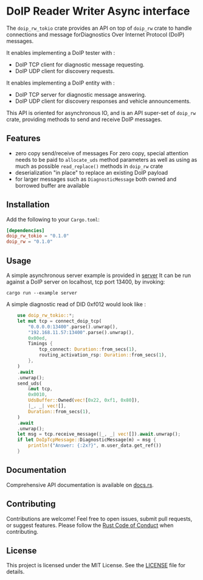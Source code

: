 # DoIP Reader Writer Async interface

The `doip_rw_tokio` crate provides an API on top of `doip_rw` crate to handle connections and message forDiagnostics Over Internet Protocol (DoIP) messages.

It enables implementing a DoIP tester with :
- DoIP TCP client for diagnostic message requesting.
- DoIP UDP client for discovery requests.

It enables implementing a DoIP entity with :
- DoIP TCP server for diagnostic message answering.
- DoIP UDP client for discovery responses and vehicle announcements.

This API is oriented for asynchronous IO, and is an API super-set of `doip_rw` crate, providing methods to send and receive DoIP messages.

## Features
- zero copy send/receive of messages
  For zero copy, special attention needs to be paid to `allocate_uds` method
  parameters as well as using as much as possible `read_replace()` methods in
  `doip_rw` crate
- deserialization "in place" to replace an existing DoIP payload
- for larger messages such as `DiagnosticMessage` both owned and borrowed buffer are available

## Installation
Add the following to your `Cargo.toml`:

```toml
[dependencies]
doip_rw_tokio = "0.1.0"
doip_rw = "0.1.0"
```

## Usage
A simple asynchronous server example is provided in [server](examples/server.rs)
It can be run against a DoIP server on localhost, tcp port 13400, by invoking:
```
cargo run --example server
```

A simple diagnostic read of DID 0xf012 would look like :
```rust
    use doip_rw_tokio::*;
    let mut tcp = connect_doip_tcp(
        "0.0.0.0:13400".parse().unwrap(),
        "192.168.11.57:13400".parse().unwrap(),
        0x00ed,
        Timings {
            tcp_connect: Duration::from_secs(1),
            routing_activation_rsp: Duration::from_secs(1),
        },
    )
    .await
    .unwrap();
    send_uds(
        &mut tcp,
        0x0010,
        UdsBuffer::Owned(vec![0x22, 0xf1, 0x80]),
        |_, _| vec![],
        Duration::from_secs(1),
    )
    .await
    .unwrap();
    let msg = tcp.receive_message(|_, _| vec![]).await.unwrap();
    if let DoIpTcpMessage::DiagnosticMessage(m) = msg {
        println!("Answer: {:2x?}", m.user_data.get_ref())
    }
```

## Documentation
Comprehensive API documentation is available on [docs.rs](https://docs.rs/doip_rw_tokio/).

## Contributing
Contributions are welcome! Feel free to open issues, submit pull requests, or suggest features. Please follow the [Rust Code of Conduct](https://www.rust-lang.org/policies/code-of-conduct) when contributing.

## License

This project is licensed under the MIT License. See the [LICENSE](LICENSE) file for details.
